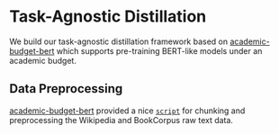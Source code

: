 # Task-Agnostic Distillation 
We build our task-agnostic distillation framework based on  [academic-budget-bert](https//github.com/IntelLabs/academic-budget-bert) which supports pre-training BERT-like models under an academic budget. 

## Data Preprocessing
[academic-budget-bert](https//github.com/IntelLabs/academic-budget-bert) provided a nice [`script`](dataset/) for chunking and preprocessing the Wikipedia and BookCorpus raw text data. 


